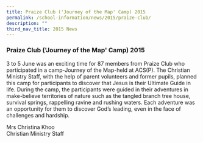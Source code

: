 ```yaml
---
title: Praize Club ('Journey of the Map' Camp) 2015
permalink: /school-information/news/2015/praize-club/
description: ""
third_nav_title: 2015 News
---
```

### **Praize Club ('Journey of the Map' Camp) 2015**
3 to 5 June was an exciting time for 87 members from Praize Club who participated in a camp-Journey of the Map-held at ACS(P). The Christian Ministry Staff, with the help of parent volunteers and former pupils, planned this camp for participants to discover that Jesus is their Ultimate Guide in life. During the camp, the participants were guided in their adventures in make-believe territories of nature such as the tangled branch tree house, survival springs, rappelling ravine and rushing waters. Each adventure was an opportunity for them to discover God’s leading, even in the face of challenges and hardship.     

Mrs Christina Khoo<br>
Christian Ministry Staff